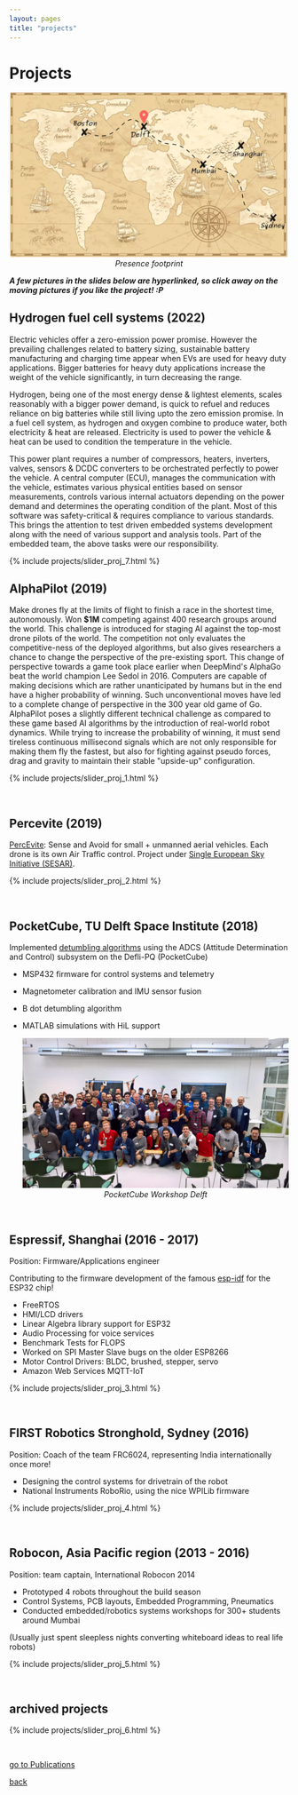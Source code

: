```yaml
---
layout: pages
title: "projects"
---
```


# Projects
<div style="text-align:center"><img src="./img/projects/world_map.webp" width="500px"><br><em>Presence footprint</em></div>

***A few pictures in the slides below are hyperlinked, so click away on the moving pictures if you like the project! :P***

## Hydrogen fuel cell systems (2022)
Electric vehicles offer a zero-emission power promise. However the prevailing challenges related to battery sizing, sustainable battery manufacturing and charging time appear when EVs are used for heavy duty applications. Bigger batteries for heavy duty applications increase the weight of the vehicle significantly, in turn decreasing the range.

Hydrogen, being one of the most energy dense & lightest elements, scales reasonably with a bigger power demand, is quick to refuel and reduces reliance on big batteries while still living upto the zero emission promise. In a fuel cell system, as hydrogen and oxygen combine to produce water, both electricity & heat are released. Electricity is used to power the vehicle & heat can be used to condition the temperature in the vehicle.

This power plant requires a number of compressors, heaters, inverters, valves, sensors & DCDC converters to be orchestrated perfectly to power the vehicle. A central computer (ECU), manages the communication with the vehicle, estimates various physical entities based on sensor measurements, controls various internal actuators depending on the power demand and determines the operating condition of the plant. Most of this software was safety-critical & requires compliance to various standards. This brings the attention to test driven embedded systems development along with the need of various support and analysis tools. Part of the embedded team, the above tasks were our responsibility.

{% include projects/slider_proj_7.html %}


## AlphaPilot (2019)
Make drones fly at the limits of flight to finish a race in the shortest time, autonomously. Won **$1M** competing against 400 research groups around the world. This challenge is introduced for staging AI against the top-most drone pilots of the world. The competition not only evaluates the competitive-ness of the deployed algorithms, but also gives researchers a chance to change the perspective of the pre-existing sport. This change of perspective towards a game took place earlier when DeepMind's AlphaGo beat the world champion Lee Sedol in 2016. Computers are capable of making decisions which are rather unanticipated by humans but in the end have a higher probability of winning. Such unconventional moves have led to a complete change of perspective in the 300 year old game of Go. AlphaPilot poses a slightly different technical challenge as compared to these game based AI algorithms by the introduction of real-world robot dynamics. While trying to increase the probability of winning, it must send tireless continuous millisecond signals which are not only responsible for making them fly the fastest, but also for fighting against pseudo forces, drag and gravity to maintain their stable "upside-up" configuration.

{% include projects/slider_proj_1.html %}

&nbsp;

## Percevite (2019)
[PercEvite](https://percevite.org): Sense and Avoid for small + unmanned aerial vehicles. Each drone is its own Air Traffic control. Project under [Single European Sky Initiative (SESAR)](https://www.sesarju.eu/projects/percevite).

{% include projects/slider_proj_2.html %}

&nbsp;

## PocketCube, TU Delft Space Institute (2018)
Implemented [detumbling algorithms](https://github.com/nilay994/detumble) using the ADCS (Attitude Determination and Control) subsystem on the Defli-PQ (PocketCube)
- MSP432 firmware for control systems and telemetry
- Magnetometer calibration and IMU sensor fusion
- B dot detumbling algorithm
- MATLAB simulations with HiL support

  <div style="text-align:center"><img src="./img/projects/12.webp" width="600px"><br><em>PocketCube Workshop Delft</em></div>

&nbsp;

## Espressif, Shanghai (2016 - 2017)
Position: Firmware/Applications engineer

Contributing to the firmware development of the famous [esp-idf](https://github.com/espressif/esp-idf) for the ESP32 chip!
- FreeRTOS
- HMI/LCD drivers
- Linear Algebra library support for ESP32
- Audio Processing for voice services
- Benchmark Tests for FLOPS
- Worked on SPI Master Slave bugs on the older ESP8266
- Motor Control Drivers: BLDC, brushed, stepper, servo
- Amazon Web Services MQTT-IoT

{% include projects/slider_proj_3.html %}

&nbsp;

## FIRST Robotics Stronghold, Sydney (2016)
Position: Coach of the team FRC6024, representing India internationally once more!
- Designing the control systems for drivetrain of the robot
- National Instruments RoboRio, using the nice WPILib firmware

{% include projects/slider_proj_4.html %}

&nbsp;

## Robocon, Asia Pacific region (2013 - 2016)
Position: team captain, International Robocon 2014
- Prototyped 4 robots throughout the build season
- Control Systems, PCB layouts, Embedded Programming, Pneumatics
- Conducted embedded/robotics systems workshops for 300+ students around Mumbai

(Usually just spent sleepless nights converting whiteboard ideas to real life robots)

{% include projects/slider_proj_5.html %}

&nbsp;

## archived projects

{% include projects/slider_proj_6.html %}

&nbsp;
&nbsp;

[go to Publications](./publications)

[back](./)
